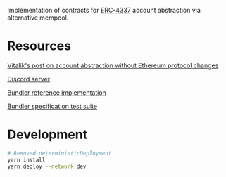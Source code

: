 Implementation of contracts for [ERC-4337](https://eips.ethereum.org/EIPS/eip-4337) account abstraction via alternative mempool.

# Resources

[Vitalik's post on account abstraction without Ethereum protocol changes](https://medium.com/infinitism/erc-4337-account-abstraction-without-ethereum-protocol-changes-d75c9d94dc4a)

[Discord server](http://discord.gg/fbDyENb6Y9)

[Bundler reference implementation](https://github.com/eth-infinitism/bundler)

[Bundler specification test suite](https://github.com/eth-infinitism/bundler-spec-tests)

# Development

```bash
# Removed deterministicDeployment
yarn install
yarn deploy --network dev
```
